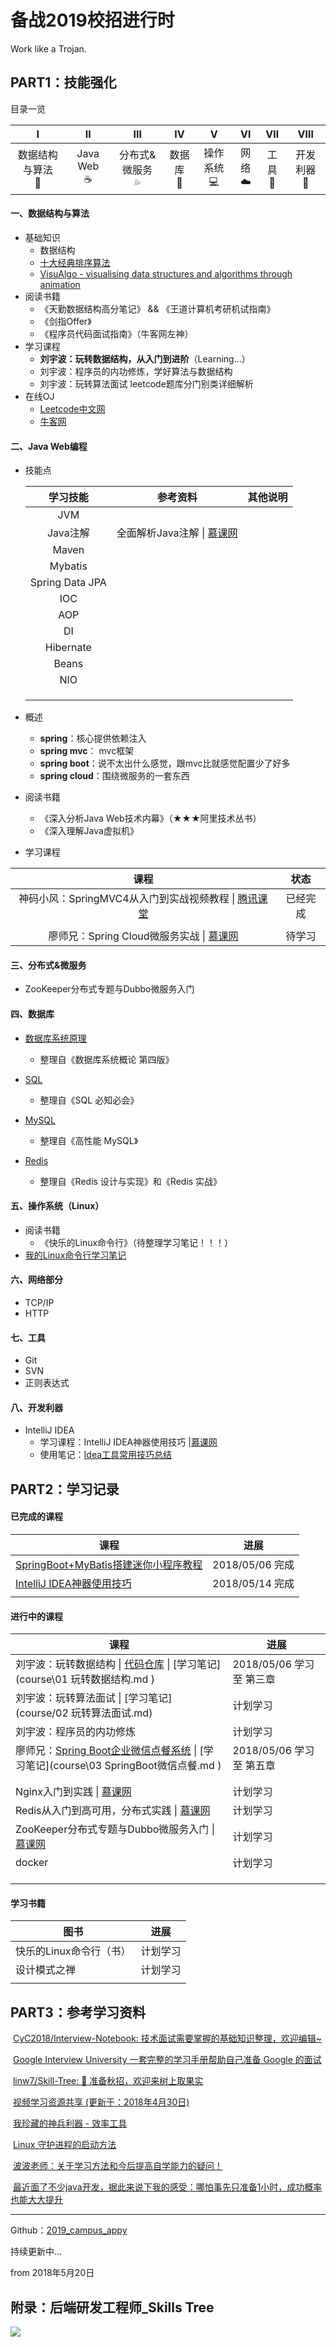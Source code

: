 # 备战2019校招进行时

Work like a Trojan.



## PART1：技能强化

目录一览

|              Ⅰ               |           Ⅱ           |                Ⅲ                |            Ⅳ             |            Ⅴ            |        Ⅵ         |         Ⅶ         |            Ⅷ             |
| :--------------------------: | :-------------------: | :-----------------------------: | :----------------------: | :---------------------: | :--------------: | :---------------: | :----------------------: |
| 数据结构与算法<br />:pencil: | Java Web<br/>:coffee: | 分布式&微服务<br/>:sweat_drops: | 数据库<br/>:floppy_disk: | 操作系统<br/>:computer: | 网络<br/>:cloud: | 工具<br/>:hammer: | 开发利器<br/>:paperclip: |



#### 一、数据结构与算法

- 基础知识
    - 数据结构
    - [十大经典排序算法](https://www.cnblogs.com/onepixel/articles/7674659.html)
    - [VisuAlgo - visualising data structures and algorithms through animation](https://visualgo.net/en) 
- 阅读书籍
    - 《天勤数据结构高分笔记》 && 《王道计算机考研机试指南》
    - 《剑指Offer》
    - 《程序员代码面试指南》（牛客网左神）
- 学习课程
    - **刘宇波：玩转数据结构，从入门到进阶**（Learning...）
    - 刘宇波：程序员的内功修炼，学好算法与数据结构
    - 刘宇波：玩转算法面试 leetcode题库分门别类详细解析
- 在线OJ
    - [Leetcode中文网](https://leetcode-cn.com/)
    -  [牛客网](https://www.nowcoder.com/)




#### 二、Java Web编程
- 技能点

    |    学习技能     |                           参考资料                           | 其他说明 |
    | :-------------: | :----------------------------------------------------------: | :------: |
    |       JVM       |                                                              |          |
    |    Java注解     | 全面解析Java注解 \| [慕课网](https://www.imooc.com/learn/456) |          |
    |      Maven      |                                                              |          |
    |     Mybatis     |                                                              |          |
    | Spring Data JPA |                                                              |          |
    |       IOC       |                                                              |          |
    |       AOP       |                                                              |          |
    |       DI        |                                                              |          |
    |    Hibernate    |                                                              |          |
    |      Beans      |                                                              |          |
    |       NIO       |                                                              |          |
    |                 |                                                              |          |
    |                 |                                                              |          |
    |                 |                                                              |          |

    

- 概述

    - **spring**：核心提供依赖注入
    - **spring mvc**： mvc框架
    - **spring boot**：说不太出什么感觉，跟mvc比就感觉配置少了好多
    - **spring cloud**：围绕微服务的一套东西 

- 阅读书籍
    - 《深入分析Java Web技术内幕》（★★★阿里技术丛书）
    - 《深入理解Java虚拟机》

- 学习课程

|                             课程                             |   状态   |
| :----------------------------------------------------------: | :------: |
| 神码小风：SpringMVC4从入门到实战视频教程 \| [腾讯课堂](https://ke.qq.com/course/263024) | 已经完成 |
|                                                              |          |
| 廖师兄：Spring Cloud微服务实战 \| [慕课网](https://coding.imooc.com/class/187.html) |  待学习  |



#### 三、分布式&微服务

- ZooKeeper分布式专题与Dubbo微服务入门






#### 四、数据库 

- [数据库系统原理](https://github.com/CyC2018/InnterviewNotes/blob/master/notes/数据库系统原理.md)
  - 整理自《数据库系统概论 第四版》
- [SQL](https://github.com/CyC2018/InnterviewNotes/blob/master/notes/SQL.md)
  - 整理自《SQL 必知必会》

- [MySQL](https://github.com/CyC2018/InnterviewNotes/blob/master/notes/MySQL.md)
  - 整理自《高性能 MySQL》

- [Redis](https://github.com/CyC2018/InnterviewNotes/blob/master/notes/Redis.md)
  - 整理自《Redis 设计与实现》和《Redis 实战》



#### 五、操作系统（Linux）

- 阅读书籍
    - 《快乐的Linux命令行》（待整理学习笔记！！！）
- [我的Linux命令行学习笔记](notes/my_linux_cmd.md)



#### 六、网络部分

- TCP/IP
- HTTP



#### 七、工具

- Git
- SVN
- 正则表达式



#### 八、开发利器

- IntelliJ IDEA 
  - 学习课程：IntelliJ IDEA神器使用技巧 |[慕课网](https://www.imooc.com/learn/924)
  - 使用笔记：[Idea工具常用技巧总结](https://www.jianshu.com/p/131c2deb3ecf)



## PART2：学习记录

#### 已完成的课程

| 课程                                                         | 进展            |
| ------------------------------------------------------------ | --------------- |
| [SpringBoot+MyBatis搭建迷你小程序教程](https://www.imooc.com/learn/945) | 2018/05/06 完成 |
| [IntelliJ IDEA神器使用技巧](https://www.imooc.com/learn/924) | 2018/05/14 完成 |
|                                                              |                 |



#### 进行中的课程

| 课程                                                         | 进展                         |
| ------------------------------------------------------------ | ---------------------------- |
| 刘宇波：玩转数据结构 \| [代码仓库](https://github.com/liuyubobobo/Play-with-Algorithms) \| [学习笔记](course\01 玩转数据结构.md ) | 2018/05/06 学习至 第三章<br> |
| 刘宇波：玩转算法面试 \| [学习笔记](course/02 玩转算法面试.md) | 计划学习                     |
| 刘宇波：程序员的内功修炼                                     | 计划学习                     |
| 廖师兄：[Spring Boot企业微信点餐系统](https://coding.imooc.com/class/117.html) \| [学习笔记](course\03 SpringBoot微信点餐.md ) | 2018/05/06 学习至 第五章     |
|                                                              |                              |
|                                                              |                              |
| Nginx入门到实践 \| [慕课网](https://coding.imooc.com/class/evaluation/121.html#Anchor) | 计划学习                     |
| Redis从入门到高可用，分布式实践 \| [慕课网](https://coding.imooc.com/class/151.html) | 计划学习                     |
| ZooKeeper分布式专题与Dubbo微服务入门 \| [慕课网](https://coding.imooc.com/class/201.html) | 计划学习                     |
| docker                                                       | 计划学习                     |
|                                                              |                              |
|                                                              |                              |
|                                                              |                              |



#### 学习书籍

| 图书                    | 进展     |
| ----------------------- | -------- |
| 快乐的Linux命令行（书） | 计划学习 |
| 设计模式之禅            | 计划学习 |
|                         |          |





## PART3：参考学习资料

​	[CyC2018/Interview-Notebook: 技术面试需要掌握的基础知识整理，欢迎编辑~](https://github.com/CyC2018/Interview-Notebook)

​	[Google Interview University 一套完整的学习手册帮助自己准备 Google 的面试](https://github.com/jwasham/coding-interview-university/blob/master/translations/README-cn.md)

​	[linw7/Skill-Tree: 🐼 准备秋招，欢迎来树上取果实](https://github.com/linw7/Skill-Tree)

​	[视频学习资源共享 (更新于：2018年4月30日)](https://github.com/shiyuan17/share_video/tree/1773f9f1e181d40f3e00041805933ca55932c553)

​	[我珍藏的神兵利器 - 效率工具](https://www.liutf.com/posts/3720794851.html)

​	[Linux 守护进程的启动方法](https://mp.weixin.qq.com/s/DzajJNhcpB3hqWzzm71Q0w)

​	[波波老师：关于学习方法和今后提高自学能力的疑问！](http://coding.imooc.com/learn/questiondetail/46130.html)

​	[最近面了不少java开发，据此来说下我的感受：哪怕事先只准备1小时，成功概率也能大大提升](https://mp.weixin.qq.com/s/TheCxmlDrcz5oFAahz6Rxw)



------



Github：[2019_campus_appy](https://github.com/frank-lam/2019_campus_appy)



持续更新中...

from 2018年5月20日





## 附录：后端研发工程师_Skills Tree

**![](pics/mind/developer_skills_tree.svg)**


